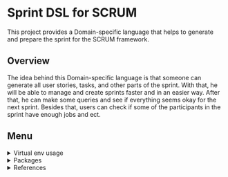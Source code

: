 # Sprint DSL for SCRUM

This project provides a Domain-specific language that helps to generate and prepare the sprint for the SCRUM framework. 

## Overview

The idea behind this Domain-specific language is that someone can generate all user stories, tasks, and other parts of the sprint. With that, he will be able to manage and create sprints faster and in an easier way. After that, he can make some queries and see if everything seems okay for the next sprint. Besides that, users can check if some of the participants in the sprint have enough jobs and ect.


## Menu

<details>
 <summary> Virtual env usage </summary> 
  
## How to setup env

  1. You need first to install **virtualenv**. So, open terminal **as administrator** and run
  
  ```sh
  python -m virtualenv <nameOfEnv>
  ```
  eg. create env with name jszd-env
  ```sh
  python -m virtualenv jszd-env
  ```
  Then, in your project, you will get virtualenv where you can install all needed dependencies and etc.  
  
  ![image](https://user-images.githubusercontent.com/45834270/143786245-7efc5852-c25d-4f95-98e3-d5f6eec723f9.png)

  <br/>
  
## Activate env
  
  If you are on Windows(if you are on Mac, try bin instead of the Scripts), activate env with 
  ```
  .\<nameOfEnv>\Scripts\activate
  ```
  ie. for our example
  
  ![image](https://user-images.githubusercontent.com/45834270/143786351-a3dc0b2c-fb2f-41a0-8ada-d7a21a3a784b.png)

  And after you did that, you will have activated your virtual env, you can see name of your env next to the route of the current directory.
  
  ![image](https://user-images.githubusercontent.com/45834270/143786471-afff5acf-afac-408f-9f46-884630929198.png)
  
  <br/>
  

## Deactivate env
 It is a way easier then activation, you only need to type 
  ```sh
  deactivate
  ```
  ie. for our example
  
  ![image](https://user-images.githubusercontent.com/45834270/143786524-156f1bcf-a4aa-401e-a251-2cbfea882893.png)
 
  <br/>

## Check env dependencies
  
  ```sh
  pip list
  ```
  ie. for our example
  
  ![image](https://user-images.githubusercontent.com/45834270/143786569-9fce8794-7c9c-44dc-a388-77c40af0578b.png)

  <br/>
  
## References 

  1. Setup virtual env: [link](https://www.youtube.com/watch?v=4jt9JPoIDpY)
  2. Introduction to textX: [link](https://www.youtube.com/watch?v=CN2IVtInapo)

 <br/><br/>
 
</details>
 
 
<details>
 <summary> Packages </summary>
 
 <br/>

 ## Install dependencies
 
 ```sh
 pip install -r requirements.txt
 ```
 
 ## Update requirements with new dependencies
 
 Do not forget to activate virtual env when you run this command !! (Otherwise you will update req with all dependencies from your machine !!)
 
 ```sh
 pip freeze > requirements.txt
 ```
 
 Eg. I installed textX (new dependencies to the env) and after that I updated requirements.
 
 ![image](https://user-images.githubusercontent.com/45834270/143787942-977afae0-39f7-4627-8cdd-fbb23df3e04b.png)

 
  <br/>
 
 </details>
 
 <details>
 <summary> References </summary> <br/>
 
## References
 
1. More info about project request, can be found here: [link](https://www.igordejanovic.net/courses/jsd/projekat/)
 
<br/> </details> 

 <br/>
 
 
